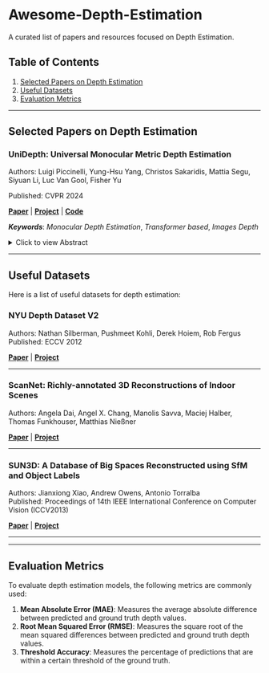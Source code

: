 # Awesome-Depth-Estimation
A curated list of papers and resources focused on Depth Estimation. 

## Table of Contents

1. [Selected Papers on Depth Estimation](#selected-papers-on-depth-estimation)
2. [Useful Datasets](#useful-datasets)
3. [Evaluation Metrics](#evaluation-metrics)

---

## Selected Papers on Depth Estimation

### **UniDepth: Universal Monocular Metric Depth Estimation**  

Authors: Luigi Piccinelli, Yung-Hsu Yang, Christos Sakaridis, Mattia Segu, Siyuan Li, Luc Van Gool, Fisher Yu  

Published: CVPR 2024

**[Paper](https://arxiv.org/pdf/2403.18913)** | **[Project](https://lpiccinelli-eth.github.io/pub/unidepth/)** | **[Code](https://github.com/lpiccinelli-eth/UniDepth)**

***Keywords***: *Monocular Depth Estimation*, *Transformer based*, *Images Depth*

<details>
  <summary>Click to view Abstract</summary>

  Accurate monocular metric depth estimation (MMDE) is crucial to solving downstream tasks in 3D perception and modeling. However, the remarkable accuracy of recent MMDE methods is confined to their training domains. These methods fail to generalize to unseen domains even in the presence of moderate domain gaps, which hinders their practical applicability. We propose a new model, UniDepth, capable of reconstructing metric 3D scenes from solely single images across domains. Departing from the existing MMDE methods, UniDepth directly predicts metric 3D points from the input image at inference time without any additional information, striving for a universal and flexible MMDE solution. In particular, UniDepth implements a self-promptable camera module predicting dense camera representation to condition depth features. Our model exploits a pseudo-spherical output representation, which disentangles camera and depth representations. In addition, we propose a geometric invariance loss that promotes the invariance of camera-prompted depth features. Thorough evaluations on ten datasets in a zero-shot regime consistently demonstrate the superior performance of UniDepth, even when compared with methods directly trained on the testing domains.

</details>

---

## Useful Datasets

Here is a list of useful datasets for depth estimation:

### **NYU Depth Dataset V2**  
Authors: Nathan Silberman, Pushmeet Kohli, Derek Hoiem, Rob Fergus  
Published: ECCV 2012

**[Paper](https://cs.nyu.edu/~fergus/datasets/indoor_seg_support.pdf)** | **[Project](https://cs.nyu.edu/~fergus/datasets/nyu_depth_v2.html)**

---

### **ScanNet: Richly-annotated 3D Reconstructions of Indoor Scenes**  
Authors: Angela Dai, Angel X. Chang, Manolis Savva, Maciej Halber, Thomas Funkhouser, Matthias Nießner

**[Paper](http://www.scan-net.org/)** | **[Project](https://github.com/ScanNet/ScanNet)**

---

### **SUN3D: A Database of Big Spaces Reconstructed using SfM and Object Labels**  
Authors: Jianxiong Xiao, Andrew Owens, Antonio Torralba  
Published: Proceedings of 14th IEEE International Conference on Computer Vision (ICCV2013)

**[Paper](https://vision.princeton.edu/projects/2013/SUN3D/paper.pdf)** | **[Project](https://sun3d.cs.princeton.edu/)**

---





---

## Evaluation Metrics

To evaluate depth estimation models, the following metrics are commonly used:

1. **Mean Absolute Error (MAE)**: Measures the average absolute difference between predicted and ground truth depth values.
2. **Root Mean Squared Error (RMSE)**: Measures the square root of the mean squared differences between predicted and ground truth depth values.
3. **Threshold Accuracy**: Measures the percentage of predictions that are within a certain threshold of the ground truth.
